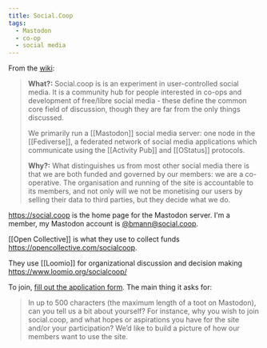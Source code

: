 ```yaml
---
title: Social.Coop
tags:
  - Mastodon
  - co-op
  - social media
---
```


From the [wiki](https://wiki.social.coop/home.html):

> **What?:** Social.coop is is an experiment in user-controlled social media. It is a community hub for people interested in co-ops and development of free/libre social media - these define the common core field of discussion, though they are far from the only things discussed.
>
>We primarily run a [[Mastodon]] social media server: one node in the [[Fediverse]], a federated network of social media applications which communicate using the [[Activity Pub]] and [[OStatus]] protocols.
>
> **Why?:** What distinguishes us from most other social media there is that we are both funded and governed by our members: we are a co-operative. The organisation and running of the site is accountable to its members, and not only will we not be monetising our users by selling their data to third parties, but they decide what we do.

https://social.coop is the home page for the Mastodon server. I'm a member, my Mastodon account is [@bmann@social.coop](https://social.coop/@bmann).

[[Open Collective]] is what they use to collect funds https://opencollective.com/socialcoop.

They use [[Loomio]] for organizational discussion and decision making https://www.loomio.org/socialcoop/

To join, [fill out the application form](https://wiki.social.coop/registration-form.html). The main thing it asks for:

> In up to 500 characters (the maximum length of a toot on Mastodon), can you tell us a bit about yourself? For instance, why you wish to join social.coop, and what hopes or aspirations you have for the site and/or your participation? We’d like to build a picture of how our members want to use the site.